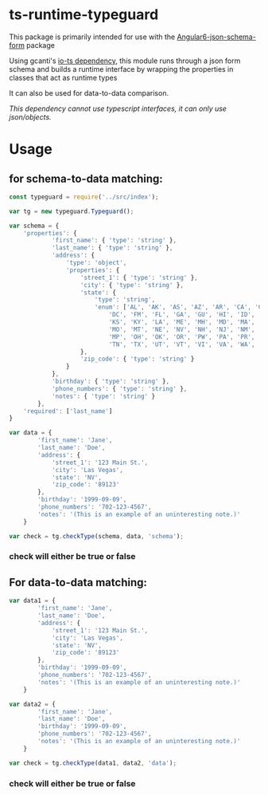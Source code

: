 # ts-runtime-typeguard

This package is primarily intended for use with the [Angular6-json-schema-form](https://npmjs.com/package/angular6-json-schema-form) package 

Using gcanti's [io-ts dependency](https://github.com/gcanti/io-ts), this module runs through a json form schema and builds
a runtime interface by wrapping the properties in classes that act as runtime types

It can also be used for data-to-data comparison.

*This dependency cannot use typescript interfaces, it can only use json/objects.*

# Usage 

## for schema-to-data matching: ##

``` js
const typeguard = require('../src/index');

var tg = new typeguard.Typeguard();

var schema = {
    'properties': {
            'first_name': { 'type': 'string' },
            'last_name': { 'type': 'string' },
            'address': {
                'type': 'object',
                'properties': {
                    'street_1': { 'type': 'string' },
                    'city': { 'type': 'string' },
                    'state': {
                        'type': 'string',
                        'enum': ['AL', 'AK', 'AS', 'AZ', 'AR', 'CA', 'CO', 'CT', 'DE',
                            'DC', 'FM', 'FL', 'GA', 'GU', 'HI', 'ID', 'IL', 'IN', 'IA',
                            'KS', 'KY', 'LA', 'ME', 'MH', 'MD', 'MA', 'MI', 'MN', 'MS',
                            'MO', 'MT', 'NE', 'NV', 'NH', 'NJ', 'NM', 'NY', 'NC', 'ND',
                            'MP', 'OH', 'OK', 'OR', 'PW', 'PA', 'PR', 'RI', 'SC', 'SD',
                            'TN', 'TX', 'UT', 'VT', 'VI', 'VA', 'WA', 'WV', 'WI', 'WY']
                    },
                    'zip_code': { 'type': 'string' }
                }
            },
            'birthday': { 'type': 'string' },
            'phone_numbers': { 'type': 'string' },
            'notes': { 'type': 'string' }
        },
    'required': ['last_name']
}

var data = {
        'first_name': 'Jane',
        'last_name': 'Doe',
        'address': {
            'street_1': '123 Main St.',
            'city': 'Las Vegas',
            'state': 'NV',
            'zip_code': '89123'
        },
        'birthday': '1999-09-09',
        'phone_numbers': '702-123-4567',
        'notes': '(This is an example of an uninteresting note.)'
    }

var check = tg.checkType(schema, data, 'schema');
```

### check will either be true or false ###

## For data-to-data matching: ##

``` js
var data1 = {
        'first_name': 'Jane',
        'last_name': 'Doe',
        'address': {
            'street_1': '123 Main St.',
            'city': 'Las Vegas',
            'state': 'NV',
            'zip_code': '89123'
        },
        'birthday': '1999-09-09',
        'phone_numbers': '702-123-4567',
        'notes': '(This is an example of an uninteresting note.)'
    }

var data2 = {
        'first_name': 'Jane',
        'last_name': 'Doe',
        'birthday': '1999-09-09',
        'phone_numbers': '702-123-4567',
        'notes': '(This is an example of an uninteresting note.)'
    }

var check = tg.checkType(data1, data2, 'data');
```

### check will either be true or false ###